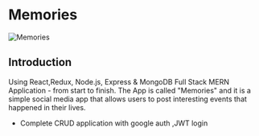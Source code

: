 # Memories

![Memories](https://i.ibb.co/Z8Y0CJv/Screenshot-2020-10-30-at-11-10-04.png)

## Introduction


Using React,Redux, Node.js, Express & MongoDB  Full Stack MERN Application - from start to finish. The App is called "Memories" and it is a simple social media app that allows users to post interesting events that happened in their lives.

* Complete CRUD application with google auth ,JWT login

